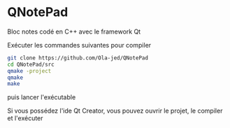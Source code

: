 # QNotePad
Bloc notes codé en C++ avec le framework Qt

Exécuter les commandes suivantes pour compiler
```bash
git clone https://github.com/Ola-jed/QNotePad
cd QNotePad/src
qmake -project
qmake
make
```
puis lancer l'exécutable

Si vous possédez l'ide Qt Creator, vous pouvez ouvrir le projet, le compiler et l'exécuter
